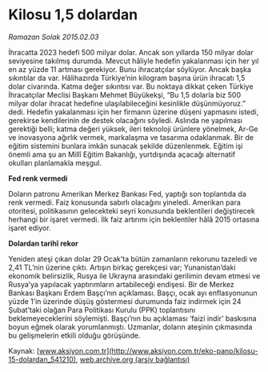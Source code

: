 # Kilosu 1,5 dolardan

*Ramazan Solak 2015.02.03*

<div class="pNewsDetailMainContent" itemprop="articleBody">
 <p>
  İhracatta 2023 hedefi 500 milyar dolar. Ancak son yıllarda 150 milyar dolar seviyesine takılmış durumda. Mevcut hâliyle hedefin yakalanması için her yıl en az yüzde 11 artması gerekiyor. Bunu ihracatçılar söylüyor. Ancak başka sıkıntılar da var. Hâlihazırda Türkiye’nin kilogram başına ürün ihracatı 1,5 dolar civarında. Katma değer sıkıntısı var. Bu noktaya dikkat çeken Türkiye İhracatçılar Meclisi Başkanı Mehmet Büyükekşi, “Bu 1,5 dolarla biz 500 milyar dolar ihracat hedefine ulaşılabileceğini kesinlikle düşünmüyoruz.” dedi. Hedefin yakalanması için her firmanın üzerine düşeni yapmasını istedi, gerekirse kendilerinin de destek olacağını söyledi. Aslında ne yapılması gerektiği belli; katma değeri yüksek, ileri teknoloji ürünlere yönelmek, Ar-Ge ve inovasyona ağırlık vermek, markalaşma ve tasarıma odaklanmak. Bir de eğitim sistemini bunlara imkân sunacak şekilde düzenlenmek. Eğitim işi önemli ama şu an Millî Eğitim Bakanlığı, yurtdışında açacağı alternatif okulları planlamakla meşgul.
 </p>
 <p>
  <strong>
   Fed renk vermedi
  </strong>
 </p>
 <p>
  Doların patronu Amerikan Merkez Bankası Fed, yaptığı son toplantıda da renk vermedi. Faiz konusunda sabırlı olacağını yineledi. Amerikan para otoritesi, politikasının gelecekteki seyri konusunda beklentileri değiştirecek herhangi bir işaret vermedi. İlk faiz artırımı için beklentiler hâlâ 2015 ortasına işaret ediyor.
 </p>
 <p>
  <strong>
   Dolardan tarihî rekor
  </strong>
 </p>
 <p>
  Yeniden ateşi çıkan dolar 29 Ocak’ta bütün zamanların rekorunu tazeledi ve 2,41 TL’nin üzerine çıktı. Artışın birkaç gerekçesi var; Yunanistan’daki ekonomik belirsizlik, Rusya ile Ukrayna arasındaki gerilimin devam etmesi ve Rusya’ya yapılacak yaptırımların artabileceği endişesi. Bir de Merkez Bankası Başkanı Erdem Başçı’nın açıklaması. Başçı, ocak ayı enflasyonunun yüzde 1’in üzerinde düşüş göstermesi durumunda faiz indirmek için 24 Şubat’taki olağan Para Politikası Kurulu (PPK) toplantısını beklemeyeceklerini söylemişti. Başçı’nın bu açıklaması ‘faizi indir’ baskısına boyun eğmek olarak yorumlanmıştı. Uzmanlar, doların ateşinin çıkmasında bu gelişmelerin etkili olduğu görüşünde.
 </p>
</div>


Kaynak: [www.aksiyon.com.tr](http://www.aksiyon.com.tr/eko-pano/kilosu-15-dolardan_541210), [web.archive.org (arşiv bağlantısı)](http://web.archive.org/web/20150728113021/http://www.aksiyon.com.tr/eko-pano/kilosu-15-dolardan_541210)
